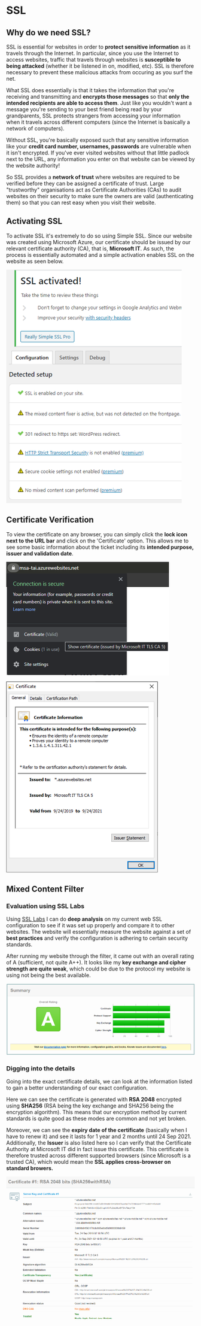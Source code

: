 # SSL

## Why do we need SSL?

SSL is essential for websites in order to **protect sensitive information** as it travels through the Internet. In particular, since you use the Internet to access websites, traffic that travels through websites is **susceptible to being attacked** \(whether it be listened in on, modified, etc\). SSL is therefore necessary to prevent these malicious attacks from occuring as you surf the net.

What SSL does essentially is that it takes the information that you're receiving and transmitting and **encrypts those messages** so that **only the intended recipients are able to access them**. Just like you wouldn't want a message you're sending to your best friend being read by your grandparents, SSL protects strangers from accessing your information when it travels across different computers \(since the Internet is basically a network of computers\).

Without SSL, you're basically exposed such that any sensitive information like your **credit card number, usernames, passwords** are vulnerable when it isn't encrypted. If you've ever visited websites without that little padlock next to the URL, any information you enter on that website can be viewed by the website authority!

So SSL provides a **network of trust** where websites are required to be verified before they can be assigned a certificate of trust. Large "trustworthy" organisations act as Certificate Authorities \(CAs\) to audit websites on their security to make sure the owners are valid \(authenticating them\) so that you can rest easy when you visit their website.

## Activating SSL

To activate SSL it's extremely to do so using Simple SSL. Since our website was created using Microsoft Azure, our certificate should be issued by our relevant certificate authority \(CA\), that is, **Microsoft IT**. As such, the process is essentially automated and a simple activation enables SSL on the website as seen below.

![Enabling SSL using Simple SSL](../../../.gitbook/assets/image%20%2893%29.png)

## Certificate Verification

To view the certificate on any browser, you can simply click the **lock icon next to the URL bar** and click on the 'Certificate' option. This allows me to see some basic information about the ticket including its **intended purpose, issuer and validation date**.

![Accessing the certificate through a browser](../../../.gitbook/assets/image%20%2894%29.png)

![Certificate shown through browser \(Chrome\)](../../../.gitbook/assets/image%20%2897%29.png)

## Mixed Content Filter

### Evaluation using SSL Labs

Using [SSL Labs](https://www.ssllabs.com/ssltest/index.html) I can do **deep analysis** on my current web SSL configuration to see if it was set up properly and compare it to other websites. The website will essentially measure the website against a set of **best practices** and verify the configuration is adhering to certain security standards.

After running my website through the filter, it came out with an overall rating of A \(sufficient, not quite A++\). It looks like my **key exchange and cipher strength are quite weak**, which could be due to the protocol my website is using not being the best available.

![Website received an A Star security rating](../../../.gitbook/assets/image%20%2896%29.png)

### Digging into the details

Going into the exact certificate details, we can look at the information listed to gain a better understanding of our exact configuration.

Here we can see the certificate is generated with **RSA 2048** encrypted using **SHA256** \(RSA being the key exchange and SHA256 being the encryption algorithm\). This means that our encryption method by current standards is quite good as these modes are common and not yet broken.

Moreover, we can see the **expiry date of the certificate** \(basically when I have to renew it\) and see it lasts for 1 year and 2 months until 24 Sep 2021. Additionally, the **Issuer** is also listed here so I can verify that the Certificate Authority at Microsoft IT did in fact issue this certificate. This certificate is therefore trusted across different supported browsers \(since Microsoft is a trusted CA\), which would mean the **SSL applies cross-browser on standard browers.**

![Certificate \#1 Analysis](../../../.gitbook/assets/image%20%2899%29.png)



